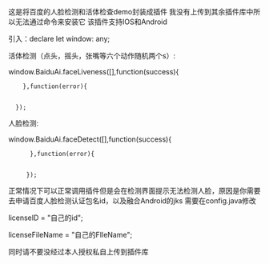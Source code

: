 这是将百度的人脸检测和活体检查demo封装成插件
我没有上传到其余插件库中所以无法通过命令来安装它
该插件支持IOS和Android

引入：declare let  window: any;

活体检测（点头，摇头，张嘴等六个动作随机两个s）:

  window.BaiduAi.faceLiveness([],function(success){
            
	    },function(error){


      });
人脸检测:

  window.BaiduAi.faceDetect([],function(success){

          },function(error){
                 
		 
		 });


正常情况下可以正常调用插件但是会在检测界面提示无法检测人脸，原因是你需要去申请百度人脸检测认证包名id，以及融合Android的jks
需要在config.java修改

licenseID = "自己的id";

licenseFileName = "自己的FIleName";

同时请不要没经过本人授权私自上传到插件库
